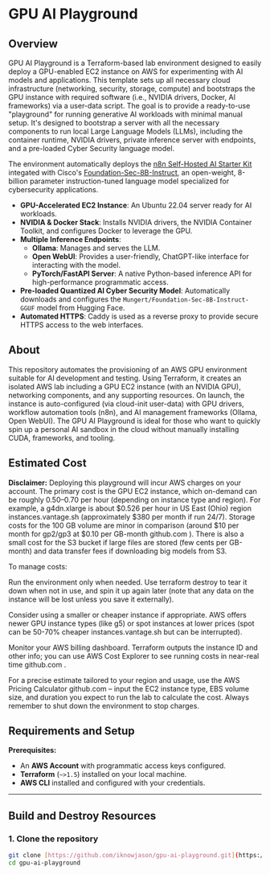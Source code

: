 # GPU AI Playground

## Overview

GPU AI Playground is a Terraform-based lab environment designed to easily deploy a GPU-enabled EC2 instance on AWS for experimenting with AI models and applications. This template sets up all necessary cloud infrastructure (networking, security, storage, compute) and bootstraps the GPU instance with required software (i.e., NVIDIA drivers, Docker, AI frameworks) via a user-data script. The goal is to provide a ready-to-use "playground" for running generative AI workloads with minimal manual setup.  It's designed to bootstrap a server with all the necessary components to run local Large Language Models (LLMs), including the container runtime, NVIDIA drivers, private inference server with endpoints, and a pre-loaded Cyber Security language model.

The environment automatically deploys the [n8n Self-Hosted AI Starter Kit](https://github.com/iknowjason/self-hosted-ai-starter-kit) integated with Cisco's [Foundation-Sec-8B-Instruct](https://huggingface.co/fdtn-ai/Foundation-Sec-8B-Instruct), an open-weight, 8-billion parameter instruction-tuned language model specialized for cybersecurity applications.

* **GPU-Accelerated EC2 Instance**: An Ubuntu 22.04 server ready for AI workloads.
* **NVIDIA & Docker Stack**: Installs NVIDIA drivers, the NVIDIA Container Toolkit, and configures Docker to leverage the GPU.
* **Multiple Inference Endpoints**:
    * **Ollama**: Manages and serves the LLM.
    * **Open WebUI**: Provides a user-friendly, ChatGPT-like interface for interacting with the model.
    * **PyTorch/FastAPI Server**: A native Python-based inference API for high-performance programmatic access.
* **Pre-loaded Quantized AI Cyber Security Model**: Automatically downloads and configures the `Mungert/Foundation-Sec-8B-Instruct-GGUF` model from Hugging Face.
* **Automated HTTPS**: Caddy is used as a reverse proxy to provide secure HTTPS access to the web interfaces.

## About
This repository automates the provisioning of an AWS GPU environment suitable for AI development and testing. Using Terraform, it creates an isolated AWS lab including a GPU EC2 instance (with an NVIDIA GPU), networking components, and any supporting resources. On launch, the instance is auto-configured (via cloud-init user-data) with GPU drivers, workflow automation tools (n8n), and AI management frameworks (Ollama, Open WebUI). The GPU AI Playground is ideal for those who want to quickly spin up a personal AI sandbox in the cloud without manually installing CUDA, frameworks, and tooling.

## Estimated Cost
**Disclaimer:** Deploying this playground will incur AWS charges on your account. The primary cost is the GPU EC2 instance, which on-demand can be roughly $0.50–$0.70 per hour (depending on instance type and region). For example, a g4dn.xlarge is about $0.526 per hour in US East (Ohio) region
instances.vantage.sh
 (approximately $380 per month if run 24/7). Storage costs for the 100 GB volume are minor in comparison (around $10 per month for gp2/gp3 at $0.10 per GB-month
github.com
). There is also a small cost for the S3 bucket if large files are stored (few cents per GB-month) and data transfer fees if downloading big models from S3.

To manage costs:

Run the environment only when needed. Use terraform destroy to tear it down when not in use, and spin it up again later (note that any data on the instance will be lost unless you save it externally).

Consider using a smaller or cheaper instance if appropriate. AWS offers newer GPU instance types (like g5) or spot instances at lower prices (spot can be 50-70% cheaper
instances.vantage.sh
 but can be interrupted).

Monitor your AWS billing dashboard. Terraform outputs the instance ID and other info; you can use AWS Cost Explorer to see running costs in near-real time
github.com
.

For a precise estimate tailored to your region and usage, use the AWS Pricing Calculator
github.com
 – input the EC2 instance type, EBS volume size, and duration you expect to run the lab to calculate the cost. Always remember to shut down the environment to stop charges.

## Requirements and Setup

**Prerequisites:**

* An **AWS Account** with programmatic access keys configured.
* **Terraform** (`~>1.5`) installed on your local machine.
* **AWS CLI** installed and configured with your credentials.

***

## Build and Destroy Resources

### 1. Clone the repository
```bash
git clone [https://github.com/iknowjason/gpu-ai-playground.git](https://github.com/iknowjason/gpu-ai-playground.git)
cd gpu-ai-playground
